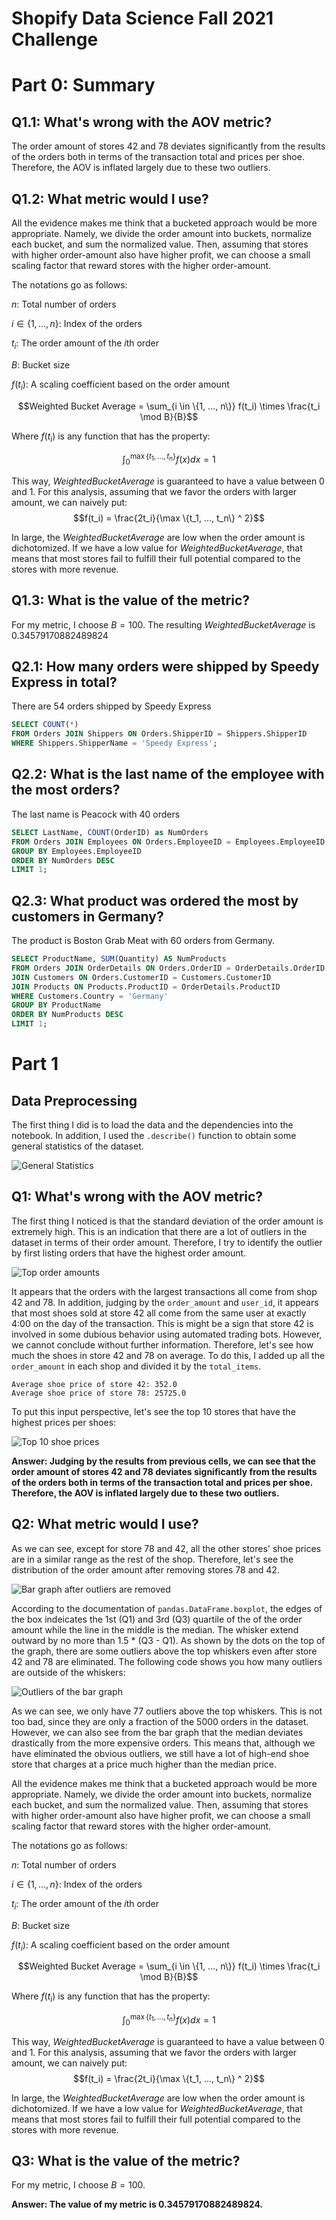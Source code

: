 # Shopify Data Science Fall 2021 Challenge
# Part 0: Summary
## Q1.1: What's wrong with the AOV metric?

The order amount of stores 42 and 78 deviates significantly from the results of the orders both in terms of the transaction total and prices per shoe. Therefore, the AOV is inflated largely due to these two outliers.

## Q1.2: What metric would I use?

All the evidence makes me think that a bucketed approach would be more appropriate. Namely, we divide the order amount into buckets, normalize each bucket, and sum the normalized value. Then, assuming that stores with higher order-amount also have higher profit, we can choose a small scaling factor that reward stores with the higher order-amount.

The notations go as follows:

$n$: Total number of orders

$i \in \{1, ..., n\}$: Index of the orders

$t_i$: The order amount of the $i$th order

$B$: Bucket size

$f(t_i)$: A scaling coefficient based on the order amount

$$Weighted Bucket Average = \sum_{i \in \{1, ..., n\}} f(t_i) \times \frac{t_i \mod B}{B}$$

Where $f(t_i)$ is any function that has the property:

$$\int_{0}^{\max \{t_1, ..., t_n\}}f(x)dx = 1$$

This way, $Weighted Bucket Average$ is guaranteed to have a value between 0 and 1. For this analysis, assuming that we favor the orders with larger amount, we can naively put:
$$f(t_i) = \frac{2t_i}{\max \{t_1, ..., t_n\} ^ 2}$$

In large, the $Weighted Bucket Average$ are low when the order amount is dichotomized. If we have a low value for $Weighted Bucket Average$, that means that most stores fail to fulfill their full potential compared to the stores with more revenue. 

## Q1.3: What is the value of the metric?

For my metric, I choose $B = 100$. The resulting $Weighted Bucket Average$ is 0.34579170882489824

## Q2.1: How many orders were shipped by Speedy Express in total?
There are 54 orders shipped by Speedy Express

```sql
SELECT COUNT(*)
FROM Orders JOIN Shippers ON Orders.ShipperID = Shippers.ShipperID 
WHERE Shippers.ShipperName = 'Speedy Express';
```

## Q2.2: What is the last name of the employee with the most orders?
The last name is Peacock with 40 orders

```sql
SELECT LastName, COUNT(OrderID) as NumOrders
FROM Orders JOIN Employees ON Orders.EmployeeID = Employees.EmployeeID
GROUP BY Employees.EmployeeID
ORDER BY NumOrders DESC
LIMIT 1;
```

## Q2.3: What product was ordered the most by customers in Germany?
The product is Boston Grab Meat with 60 orders from Germany.

```sql
SELECT ProductName, SUM(Quantity) AS NumProducts
FROM Orders JOIN OrderDetails ON Orders.OrderID = OrderDetails.OrderID
JOIN Customers ON Orders.CustomerID = Customers.CustomerID
JOIN Products ON Products.ProductID = OrderDetails.ProductID
WHERE Customers.Country = 'Germany'
GROUP BY ProductName
ORDER BY NumProducts DESC
LIMIT 1;
```

# Part 1
## Data Preprocessing
The first thing I did is to load the data and the dependencies into the notebook. In addition, I used the `.describe()` function to obtain some general statistics of the dataset. 

![General Statistics](./img1.png)

## Q1: What's wrong with the AOV metric?
The first thing I noticed is that the standard deviation of the order amount is extremely high. This is an indication that there are a lot of outliers in the dataset in terms of their order amount. Therefore, I try to identify the outlier by first listing orders that have the highest order amount.

![Top order amounts](./img2.png)

It appears that the orders with the largest transactions all come from shop 42 and 78. In addition, judging by the `order_amount` and `user_id`, it appears that most shoes sold at store 42 all come from the same user at exactly 4:00 on the day of the transaction. This is might be a sign that store 42 is involved in some dubious behavior using automated trading bots. However, we cannot conclude without further information. Therefore, let's see how much the shoes in store 42 and 78 on average. To do this, I added up all the `order_amount` in each shop and divided it by the `total_items`.

```
Average shoe price of store 42: 352.0
Average shoe price of store 78: 25725.0
```

To put this input perspective, let's see the top 10 stores that have the highest prices per shoes:

![Top 10 shoe prices](./img3.png)

**Answer: Judging by the results from previous cells, we can see that the order amount of stores 42 and 78 deviates significantly from the results of the orders both in terms of the transaction total and prices per shoe. Therefore, the AOV is inflated largely due to these two outliers.** 

## Q2: What metric would I use?
As we can see, except for store 78 and 42, all the other stores' shoe prices are in a similar range as the rest of the shop. Therefore, let's see the distribution of the order amount after removing stores 78 and 42. 

![Bar graph after outliers are removed](./img4.png)

According to the documentation of `pandas.DataFrame.boxplot`, the edges of the box indeicates the 1st (Q1) and 3rd (Q3) quartile of the of the order amount while the line in the middle is the median. The whisker extend outward by no more than 1.5 * (Q3 - Q1). As shown by the dots on the top of the graph, there are some outliers above the top whiskers even after store 42 and 78 are eliminated. The following code shows you how many outliers are outside of the whiskers:

![Outliers of the bar graph](./img5.png)

As we can see, we only have 77 outliers above the top whiskers. This is not too bad, since they are only a fraction of the 5000 orders in the dataset. However, we can also see from the bar graph that the median deviates drastically from the more expensive orders. This means that, although we have eliminated the obvious outliers, we still have a lot of high-end shoe store that charges at a price much higher than the median price.

All the evidence makes me think that a bucketed approach would be more appropriate. Namely, we divide the order amount into buckets, normalize each bucket, and sum the normalized value. Then, assuming that stores with higher order-amount also have higher profit, we can choose a small scaling factor that reward stores with the higher order-amount.

The notations go as follows:

$n$: Total number of orders

$i \in \{1, ..., n\}$: Index of the orders

$t_i$: The order amount of the $i$th order

$B$: Bucket size

$f(t_i)$: A scaling coefficient based on the order amount

$$Weighted Bucket Average = \sum_{i \in \{1, ..., n\}} f(t_i) \times \frac{t_i \mod B}{B}$$

Where $f(t_i)$ is any function that has the property:

$$\int_{0}^{\max \{t_1, ..., t_n\}}f(x)dx = 1$$

This way, $Weighted Bucket Average$ is guaranteed to have a value between 0 and 1. For this analysis, assuming that we favor the orders with larger amount, we can naively put:
$$f(t_i) = \frac{2t_i}{\max \{t_1, ..., t_n\} ^ 2}$$

In large, the $Weighted Bucket Average$ are low when the order amount is dichotomized. If we have a low value for $Weighted Bucket Average$, that means that most stores fail to fulfill their full potential compared to the stores with more revenue. 

## Q3: What is the value of the metric?
For my metric, I choose $B = 100$.

**Answer: The value of my metric is 0.34579170882489824.**